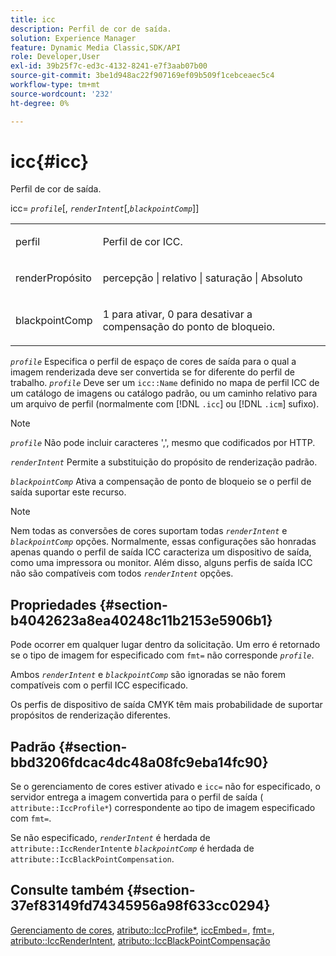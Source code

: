 ```yaml
---
title: icc
description: Perfil de cor de saída.
solution: Experience Manager
feature: Dynamic Media Classic,SDK/API
role: Developer,User
exl-id: 39b25f7c-ed3c-4132-8241-e7f3aab07b00
source-git-commit: 3be1d948ac22f907169ef09b509f1cebceaec5c4
workflow-type: tm+mt
source-wordcount: '232'
ht-degree: 0%

---
```


# icc{#icc}

Perfil de cor de saída.

icc= *`profile`*[, *`renderIntent`*[,*`blackpointComp`*]]

<table id="simpletable_DF1914FD351E4F2BA61372A52F0CFFBF"> 
 <tr class="strow"> 
  <td class="stentry"> <p><span class="codeph"> <span class="varname"> perfil</span></span> </p></td> 
  <td class="stentry"> <p>Perfil de cor ICC. </p></td> 
 </tr> 
 <tr class="strow"> 
  <td class="stentry"> <p><span class="codeph"> <span class="varname"> renderPropósito </span> </span> </p></td> 
  <td class="stentry"> <p>percepção | relativo | saturação | Absoluto </p></td> 
 </tr> 
 <tr class="strow"> 
  <td class="stentry"> <p><span class="codeph"> <span class="varname"> blackpointComp</span> </span> </p></td> 
  <td class="stentry"> <p>1 para ativar, 0 para desativar a compensação do ponto de bloqueio. </p></td> 
 </tr> 
</table>

*`profile`* Especifica o perfil de espaço de cores de saída para o qual a imagem renderizada deve ser convertida se for diferente do perfil de trabalho. *`profile`* Deve ser um `icc::Name` definido no mapa de perfil ICC de um catálogo de imagens ou catálogo padrão, ou um caminho relativo para um arquivo de perfil (normalmente com [!DNL `.icc`] ou [!DNL `.icm`] sufixo).

>[!NOTE]
>
>*`profile`* Não pode incluir caracteres &#39;,&#39;, mesmo que codificados por HTTP.

*`renderIntent`* Permite a substituição do propósito de renderização padrão.

*`blackpointComp`* Ativa a compensação de ponto de bloqueio se o perfil de saída suportar este recurso.

>[!NOTE]
>
>Nem todas as conversões de cores suportam todas *`renderIntent`* e *`blackpointComp`* opções. Normalmente, essas configurações são honradas apenas quando o perfil de saída ICC caracteriza um dispositivo de saída, como uma impressora ou monitor. Além disso, alguns perfis de saída ICC não são compatíveis com todos *`renderIntent`* opções.

## Propriedades {#section-b4042623a8ea40248c11b2153e5906b1}

Pode ocorrer em qualquer lugar dentro da solicitação. Um erro é retornado se o tipo de imagem for especificado com `fmt=` não corresponde *`profile`*.

Ambos *`renderIntent`* e *`blackpointComp`* são ignoradas se não forem compatíveis com o perfil ICC especificado.

Os perfis de dispositivo de saída CMYK têm mais probabilidade de suportar propósitos de renderização diferentes.

## Padrão {#section-bbd3206fdcac4dc48a08fc9eba14fc90}

Se o gerenciamento de cores estiver ativado e `icc=` não for especificado, o servidor entrega a imagem convertida para o perfil de saída ( `attribute::IccProfile*`) correspondente ao tipo de imagem especificado com `fmt=`.

Se não especificado, *`renderIntent`* é herdada de `attribute::IccRenderIntent`e *`blackpointComp`* é herdada de `attribute::IccBlackPointCompensation`.

## Consulte também {#section-37ef83149fd74345956a98f633cc0294}

[Gerenciamento de cores](../../../../../ir-api/http-protocol/image-rendering-api-ref/c-ir-http-protocol-ref/c-ir-http-protocol-syntax-and-features/c-ir-color-management.md#concept-7bac7c2c41be42c1b301eae80abe6b8d), [atributo::IccProfile*](../../../../../ir-api/material-cat/image-rendering-api-ref/c-ir-material-catalog/c-ir-attributes-reference/r-ir-iccprofilecmyk.md#reference-55aead2d924847ffbd1be4c46add7127), [iccEmbed=](../../../../../ir-api/http-protocol/image-rendering-api-ref/c-ir-http-protocol-ref/c-ir-http-protocol-command-reference/r-ir-iccembed.md#reference-47a433138c7c4b29b9b29871b2491a7f), [fmt=](../../../../../ir-api/http-protocol/image-rendering-api-ref/c-ir-http-protocol-ref/c-ir-http-protocol-command-reference/r-ir-fmt.md#reference-4c743f67d56b47c5b774fcc900ff758c), [atributo::IccRenderIntent](../../../../../ir-api/material-cat/image-rendering-api-ref/c-ir-material-catalog/c-ir-attributes-reference/r-ir-iccrenderintent.md#reference-3b80b7a4c25545a593c5076f318b5c40), [atributo::IccBlackPointCompensação](../../../../../ir-api/material-cat/image-rendering-api-ref/c-ir-material-catalog/c-ir-attributes-reference/r-ir-iccblackpointcompensation.md#reference-d939b0cdf6564baaa88deb1059e3b7f0)
